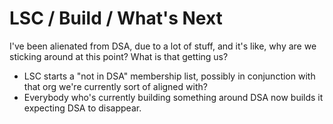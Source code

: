 # LSC / Build / What's Next

I've been alienated from DSA, due to a lot of stuff, and it's like, why are we sticking around at this point? What is that getting us?

- LSC starts a "not in DSA" membership list, possibly in conjunction with that org we're currently sort of aligned with?
- Everybody who's currently building something around DSA now builds it expecting DSA to disappear.